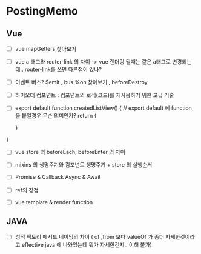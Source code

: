 # PostingMemo

## Vue 
- [ ] vue mapGetters 찾아보기 
- [ ] vue a 태그와 router-link 의 차이 -> vue 랜더링 될때는 같은 a태그로 변경되는데.. router-link를 쓰면 다른점이 있나?
- [ ] 이벤트 버스? $emit , bus.%on 찾아보기 , beforeDestroy 
- [ ] 하이오더 컴포넌트 : 컴포넌트의 로직(코드)를 재사용하기 위한 고급 기술 
- [ ] export default function createdListView() { // export default 에 function 을 붙일경우 무슨 의미인가? 
  return {
  
  
  }

}

- [ ] vue store 의 beforeEach, beforeEnter 의 차이 
- [ ] mixins 의 생명주기와 컴포넌트 생명주기 + store 의 실행순서 
-  [ ] Promise & Callback Async & Await 
- [ ] ref의 장점 
- [ ] vue template & render function 


## JAVA 
- [ ] 정적 팩토리 메서드 네이밍의 차이 ( of ,from 보다 valueOf 가 좀더 자세한것이라고 effective java 에 나와있는데 뭐가 자세한건지.. 이해 불가)
